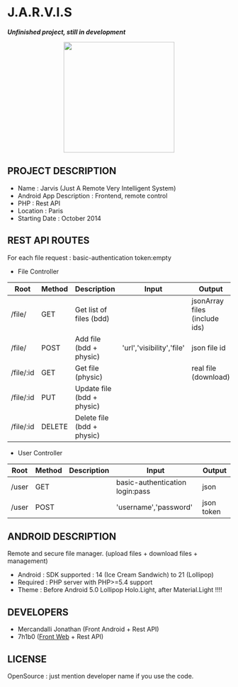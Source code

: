 J.A.R.V.I.S
=====================

**_Unfinished project, still in development_**

<p align="center">
<img src="https://raw.github.com/Mercandj/Jarvis/master/screenshot/1.png" width="250" />
</p>

## PROJECT DESCRIPTION

* Name : Jarvis (Just A Remote Very Intelligent System)
* Android App Description : Frontend, remote control
* PHP : Rest API
* Location : Paris
* Starting Date : October 2014


## REST API ROUTES

For each file request : basic-authentication token:empty

* File Controller

|Root             | Method   | Description                 | Input                      | Output
|-----------------|----------|-----------------------------|----------------------------|-----------------------------
| /file/          | GET 	 | Get list of files (bdd)     |                            | jsonArray files (include ids)
| /file/          | POST     | Add file (bdd + physic)     | 'url','visibility','file'  | json file id
| /file/:id       | GET      | Get file (physic)           |                            | real file (download)
| /file/:id       | PUT      | Update file (bdd + physic)  |                            | 
| /file/:id       | DELETE   | Delete file (bdd + physic)  |                            |

* User Controller

|Root             | Method   | Description   | Input                           	| Output
|-----------------|----------|---------------|----------------------------------|-----------
| /user     	  | GET      |               | basic-authentication login:pass 	| json
| /user			  | POST 	 |               | 'username','password'            | json token


## ANDROID DESCRIPTION

Remote and secure file manager. (upload files + download files + management)

* Android : SDK supported : 14 (Ice Cream Sandwich) to 21 (Lollipop)
* Required : PHP server with PHP>=5.4 support
* Theme : Before Android 5.0 Lollipop Holo.Light, after Material.Light !!!!


## DEVELOPERS

* Mercandalli Jonathan (Front Android + Rest API)
* 7h1b0 ([Front Web](https://github.com/7h1b0/JarvisJS) + Rest API)


## LICENSE

OpenSource : just mention developer name if you use the code.